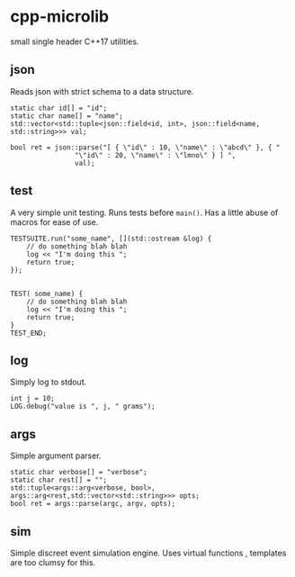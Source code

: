 cpp-microlib
============

small single header C++17 utilities.

json
----
Reads json with strict schema to a data structure.

```
static char id[] = "id";
static char name[] = "name";
std::vector<std::tuple<json::field<id, int>, json::field<name, std::string>>> val;

bool ret = json::parse("[ { \"id\" : 10, \"name\" : \"abcd\" }, { "
				"\"id\" : 20, \"name\" : \"lmno\" } ] ",
				val);

```

test
----
A very simple unit testing. Runs tests before `main()`.
Has a little abuse of macros for ease of use.

```
TESTSUITE.run("some_name", [](std::ostream &log) {
	// do something blah blah
	log << "I'm doing this ";
	return true;
});


TEST( some_name) {
	// do something blah blah
	log << "I'm doing this ";
	return true;
}
TEST_END;
```

log
---
Simply log to stdout.
```
int j = 10;
LOG.debug("value is ", j, " grams");
```

args
----
Simple argument parser.
```
static char verbose[] = "verbose";
static char rest[] = "";
std::tuple<args::arg<verbose, bool>, args::arg<rest,std::vector<std::string>>> opts;
bool ret = args::parse(argc, argv, opts);
```


sim
---
Simple discreet event simulation engine.
Uses virtual functions , templates are too clumsy for this.
